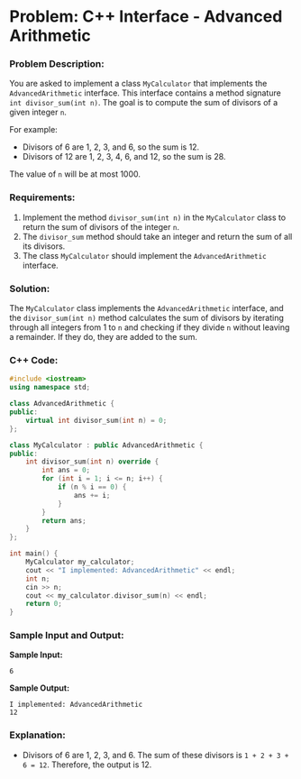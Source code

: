 # Problem: C++ Interface - Advanced Arithmetic

### Problem Description:
You are asked to implement a class `MyCalculator` that implements the `AdvancedArithmetic` interface. This interface contains a method signature `int divisor_sum(int n)`. The goal is to compute the sum of divisors of a given integer `n`.

For example:
- Divisors of 6 are 1, 2, 3, and 6, so the sum is 12.
- Divisors of 12 are 1, 2, 3, 4, 6, and 12, so the sum is 28.

The value of `n` will be at most 1000.

### Requirements:
1. Implement the method `divisor_sum(int n)` in the `MyCalculator` class to return the sum of divisors of the integer `n`.
2. The `divisor_sum` method should take an integer and return the sum of all its divisors.
3. The class `MyCalculator` should implement the `AdvancedArithmetic` interface.

### Solution:
The `MyCalculator` class implements the `AdvancedArithmetic` interface, and the `divisor_sum(int n)` method calculates the sum of divisors by iterating through all integers from 1 to `n` and checking if they divide `n` without leaving a remainder. If they do, they are added to the sum.

### C++ Code:
```cpp
#include <iostream>
using namespace std;

class AdvancedArithmetic {
public:
    virtual int divisor_sum(int n) = 0;
};

class MyCalculator : public AdvancedArithmetic {
public:
    int divisor_sum(int n) override {
        int ans = 0;
        for (int i = 1; i <= n; i++) {
            if (n % i == 0) {
                ans += i;
            }
        }
        return ans;
    }
};

int main() {
    MyCalculator my_calculator;
    cout << "I implemented: AdvancedArithmetic" << endl;
    int n;
    cin >> n;
    cout << my_calculator.divisor_sum(n) << endl;
    return 0;
}
```

### Sample Input and Output:

**Sample Input:**
```
6
```

**Sample Output:**
```
I implemented: AdvancedArithmetic
12
```

### Explanation:
- Divisors of 6 are 1, 2, 3, and 6. The sum of these divisors is `1 + 2 + 3 + 6 = 12`. Therefore, the output is 12.

